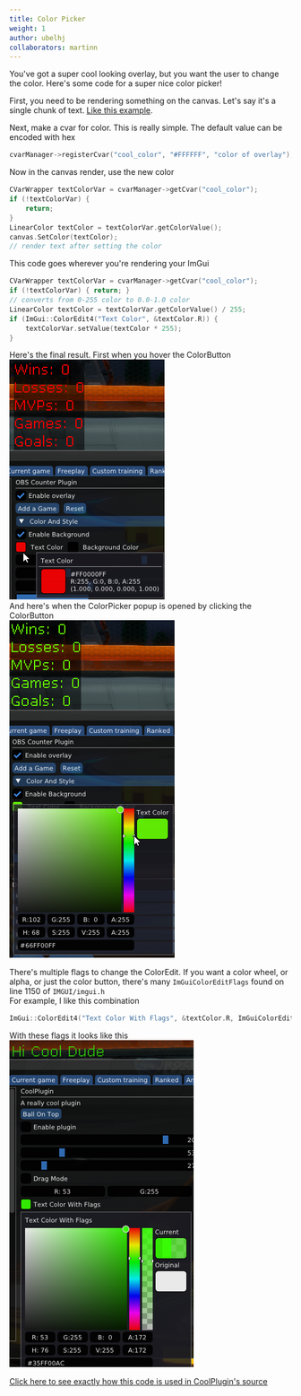 ```yaml
---
title: Color Picker
weight: 1
author: ubelhj
collaborators: martinn
---
```


You've got a super cool looking overlay, but you want the user to change the color. Here's some code for a super nice color picker!

First, you need to be rendering something on the canvas. Let's say it's a single chunk of text. [Like this example](/code_snippets/canvas/).

Next, make a cvar for color. This is really simple. The default value can be encoded with hex
```cpp
cvarManager->registerCvar("cool_color", "#FFFFFF", "color of overlay");
```
Now in the canvas render, use the new color
```cpp
CVarWrapper textColorVar = cvarManager->getCvar("cool_color");
if (!textColorVar) {
    return;
}
LinearColor textColor = textColorVar.getColorValue();
canvas.SetColor(textColor);
// render text after setting the color
```

This code goes wherever you're rendering your ImGui
```cpp
CVarWrapper textColorVar = cvarManager->getCvar("cool_color");
if (!textColorVar) { return; }
// converts from 0-255 color to 0.0-1.0 color
LinearColor textColor = textColorVar.getColorValue() / 255;
if (ImGui::ColorEdit4("Text Color", &textColor.R)) {
    textColorVar.setValue(textColor * 255);
}
```

Here's the final result. First when you hover the ColorButton  
![colorpickerhover](/img/colorpickerhover.png)  
And here's when the ColorPicker popup is opened by clicking the ColorButton  
![colorpickeropen](/img/colorpickeropen.png)  

There's multiple flags to change the ColorEdit. If you want a color wheel, or alpha, or just the color button, there's many `ImGuiColorEditFlags` found on line 1150 of `IMGUI/imgui.h`  
For example, I like this combination
```cpp
ImGui::ColorEdit4("Text Color With Flags", &textColor.R, ImGuiColorEditFlags_NoInputs | ImGuiColorEditFlags_AlphaBar)
```
With these flags it looks like this  
![colorpickerflags](/img/colorpickerflags.png)

[Click here to see exactly how this code is used in CoolPlugin's source](https://github.com/ubelhj/BakkesModStarterPlugin/tree/imgui)